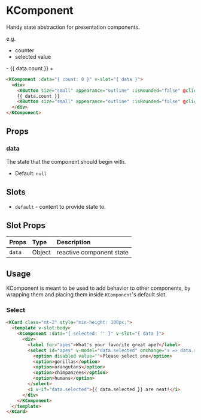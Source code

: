 # KComponent

Handy state abstraction for presentation components.

e.g.

- counter
- selected value

<KComponent :data="{ count: 0 }" v-slot="{ data }">
  <div>
    <KButton size="small" appearance="outline" :isRounded="false" @click="data.count = data.count - 1">-</KButton>
    {{ data.count }}
    <KButton size="small" appearance="outline" :isRounded="false" @click="data.count = data.count + 1">+</KButton>
  </div>
</KComponent>

```html
<KComponent :data="{ count: 0 }" v-slot="{ data }">
  <div>
    <KButton size="small" appearance="outline" :isRounded="false" @click="data.count = data.count - 1">-</KButton>
    {{ data.count }}
    <KButton size="small" appearance="outline" :isRounded="false" @click="data.count = data.count + 1">+</KButton>
  </div>
</KComponent>
```

## Props

### data

The state that the component should begin with.

- Default: `null`

## Slots

- `default` - content to provide state to.

## Slot Props

| Props       | Type     | Description                     |
| :---------- | :------- | :------------------------------ |
| `data` | Object  | reactive component state |

## Usage

KComponent is meant to be used to add behavior to other components, by wrapping
them and placing them inside `KComponent`'s default slot.

### Select

<KCard class="mt-2" style="min-height: 100px;">
  <template v-slot:body>
    <KComponent :data="{ selected: '' }" v-slot="{ data }">
      <div>
        <label for="apes">What's your favorite great ape?</label>
        <select id="apes" v-model="data.selected" onchange="s => data.selected = s">
          <option disabled value="">Please select one</option>
          <option>gorillas</option>
          <option>orangutans</option>
          <option>chimpanzees</option>
          <option>humans</option>
        </select>
        <i v-if="data.selected">{{ data.selected }} are neat!</i>
      </div>
    </KComponent>
  </template>
</KCard>

```html
<KCard class="mt-2" style="min-height: 100px;">
  <template v-slot:body>
    <KComponent :data="{ selected: '' }" v-slot="{ data }">
      <div>
        <label for="apes">What's your favorite great ape?</label>
        <select id="apes" v-model="data.selected" onchange="s => data.selected = s">
          <option disabled value="">Please select one</option>
          <option>gorillas</option>
          <option>orangutans</option>
          <option>chimpanzees</option>
          <option>humans</option>
        </select>
        <i v-if="data.selected">{{ data.selected }} are neat!</i>
      </div>
    </KComponent>
  </template>
</KCard>
```
